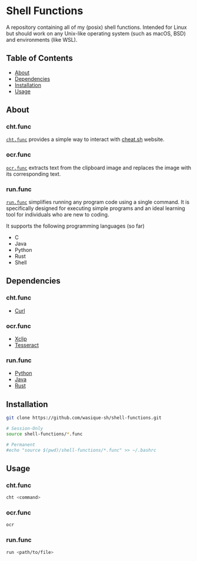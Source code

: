 # Shell Functions
A repository containing all of my (posix) shell functions. Intended for Linux but should work on any Unix-like operating system (such as macOS, BSD) and environments (like WSL).


## Table of Contents
- [About](#about)
- [Dependencies](#dependencies)
- [Installation](#installation)
- [Usage](#usage)


## About
### **cht.func**
[`cht.func`](https://github.com/wasique-sh/shell-functions/blob/main/cht.func) provides a simple way to interact with [cheat.sh](https://cheat.sh) website.

### **ocr.func**
[`ocr.func`](https://github.com/wasique-sh/shell-functions/blob/main/ocr.func) extracts text from the clipboard image and replaces the image with its corresponding text.

### **run.func**
[`run.func`](https://github.com/wasique-sh/shell-functions/blob/main/run.func) simplifies running any program code using a single command. It is specifically designed for executing simple programs and an ideal learning tool for individuals who are new to coding.

It supports the following programming languages (so far)
- C
- Java
- Python
- Rust
- Shell


## Dependencies
### **cht.func**
- [Curl](https://curl.se/)

### **ocr.func**
- [Xclip](https://github.com/astrand/xclip)
- [Tesseract](https://github.com/tesseract-ocr/tesseract)

### **run.func**
- [Python](https://www.python.org/)
- [Java](https://openjdk.java.net/)
- [Rust](https://www.rust-lang.org/)


## Installation
```sh
git clone https://github.com/wasique-sh/shell-functions.git

# Session-Only
source shell-functions/*.func

# Permanent
#echo "source $(pwd)/shell-functions/*.func" >> ~/.bashrc
```

## Usage
### **cht.func**
```sh
cht <command>
```

### **ocr.func**
```sh
ocr
```

### **run.func**
```sh
run <path/to/file>
```
